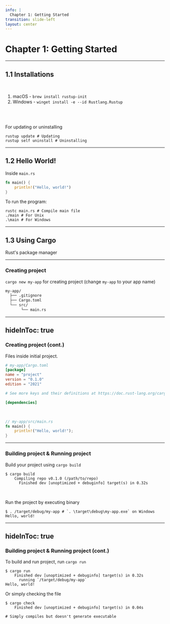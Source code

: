 ```yaml
---
info: |
  Chapter 1: Getting Started
transition: slide-left
layout: center
---
```


# Chapter 1: Getting Started

<Toc listClass="toc" minDepth="2" mode="onlyCurrentTree" />

<!--
Here is another comment.
-->

---

## 1.1 Installations

<br />

1. macOS - `brew install rustup-init`
2. Windows - `winget install -e --id Rustlang.Rustup`

<br />
<br />

For updating or uninstalling 

```shell
rustup update # Updating 
rustup self uninstall # Uninstalling
```

---

## 1.2 Hello World!

Inside `main.rs`

```rust 
fn main() {
    println!("Hello, world!")
}
```

To run the program: 

```shell
rustc main.rs # Compile main file
./main # For Unix
.\main # For Windows
```

--- 

## 1.3 Using Cargo
Rust's package manager

<Toc listClass="toc" minDepth="3" mode="onlyCurrentTree" />

--- 

### Creating project

`cargo new my-app` for creating project (change `my-app` to your app name)

```txt
my-app/
  ├── .gitignore
  ├── Cargo.toml
  └── src/
       └── main.rs
```

---
hideInToc: true
---

### Creating project (cont.)

Files inside initial project.

```toml
# my-app/Cargo.toml
[package]
name = "project"
version = "0.1.0"
edition = "2021"

# See more keys and their definitions at https://doc.rust-lang.org/cargo/reference/manifest.html

[dependencies]
```
<br />

```rust
// my-app/src/main.rs
fn main() {
    println!("Hello, world!");
}
```


---

### Building project & Running project

Build your project using `cargo build`

```shell
$ cargo build 
    Compiling repo v0.1.0 (/path/to/repo)
      Finished dev [unoptimized + debuginfo] target(s) in 0.32s
```

<br />

Run the project by executing binary

```shell
$ . /target/debug/my-app # `. \target\debug\my-app.exe` on Windows
Hello, world!
```

---
hideInToc: true
---

### Building project & Running project (cont.)

To build and run project, run `cargo run`

```shell
$ cargo run
    Finished dev [unoptimized + debuginfo] target(s) in 0.32s
      running `/target/debug/my-app`
Hello, world!
```

Or simply checking the file 

```shell
$ cargo check 
    Finished dev [unoptimized + debuginfo] target(s) in 0.04s

# Simply compiles but doesn't generate executable
```

